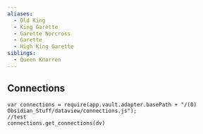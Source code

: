 ```yaml
---
aliases:
  - Old King
  - King Garette
  - Garette Norcross
  - Garette
  - High King Garette
siblings:
  - Queen Knorren
---
```

## Connections

```dataviewjs
var connections = require(app.vault.adapter.basePath + "/(0) Obsidian_Stuff/dataview/connections.js");
//test
connections.get_connections(dv)
```
